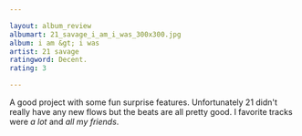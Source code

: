 ```yaml
---

layout: album_review
albumart: 21_savage_i_am_i_was_300x300.jpg
album: i am &gt; i was
artist: 21 savage
ratingword: Decent.
rating: 3

---
```


A good project with some fun surprise features. Unfortunately 21 didn't really have any new flows but the beats are all pretty good. I favorite tracks were *a lot* and *all my friends*.
